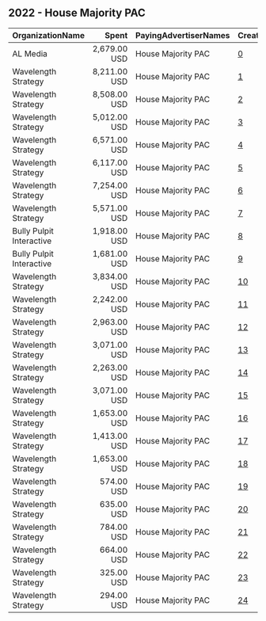## 2022 - House Majority PAC 
|OrganizationName|Spent|PayingAdvertiserNames|CreativeUrls|Impressions|Genders|AgeBrackets|CountryCodes|BillingAddresses|CandidateBallotInformation|
|:---|---:|:---|:---|---:|:---|:---|:---|:---|:---|
|AL Media|2,679.00 USD|House Majority PAC|[0](https://www.snap.com/political-ads/asset/3e8bf5406b78f6240b6cf00af5f224efff4df0cbb090b2baa8837695f173a9f0?mediaType=mp4)|704,579||18+|united states|"222 W Ontario, Suite 600,,Chicago,60654,US"||
|Wavelength Strategy|8,211.00 USD|House Majority PAC|[1](https://www.snap.com/political-ads/asset/84612749855361741eedc545fea596c16e247707eae379dac79dc52ddd54ff7e?mediaType=jpg)|607,910||18+|united states|US|House Majority PAC|
|Wavelength Strategy|8,508.00 USD|House Majority PAC|[2](https://www.snap.com/political-ads/asset/84612749855361741eedc545fea596c16e247707eae379dac79dc52ddd54ff7e?mediaType=jpg)|599,755||18+|united states|US|House Majority PAC|
|Wavelength Strategy|5,012.00 USD|House Majority PAC|[3](https://www.snap.com/political-ads/asset/62800fcc6a9a58cb39eb9553a748546912f47397fb03e8d9dcfce6f7ccc094d8?mediaType=jpg)|412,069||18+|united states|US|House Majority PAC|
|Wavelength Strategy|6,571.00 USD|House Majority PAC|[4](https://www.snap.com/political-ads/asset/d841ad366ebc2a014b5112f1151969e16e89f9851133a6efb08774f9c746e4e7?mediaType=mp4)|385,932||18+|united states|US|House Majority PAC|
|Wavelength Strategy|6,117.00 USD|House Majority PAC|[5](https://www.snap.com/political-ads/asset/62800fcc6a9a58cb39eb9553a748546912f47397fb03e8d9dcfce6f7ccc094d8?mediaType=jpg)|381,883||18+|united states|US|House Majority PAC|
|Wavelength Strategy|7,254.00 USD|House Majority PAC|[6](https://www.snap.com/political-ads/asset/c825a4f1670085c5d6e5578422a570e56d0485aca4e5482c16925f41d106ad6a?mediaType=png)|369,132||18+|united states|US||
|Wavelength Strategy|5,571.00 USD|House Majority PAC|[7](https://www.snap.com/political-ads/asset/5162897ab3acb99d3888a84121f3014ba68a1523327c1dd8f3b64ca92697ca85?mediaType=mp4)|340,017||18+|united states|US||
|Bully Pulpit Interactive|1,918.00 USD|House Majority PAC|[8](https://www.snap.com/political-ads/asset/6375e759108b4cf0e71aadb5404534c56ac90e67acc47940e1be417783db4c10?mediaType=mp4)|304,634||18+|united states|"1445 New York Ave NW,Washington,20005,US"|House Majority PAC|
|Bully Pulpit Interactive|1,681.00 USD|House Majority PAC|[9](https://www.snap.com/political-ads/asset/c78ddf3ccd22a224d965aeb9230c66515ec6ec45eca87a4ae9e4987d88a83950?mediaType=mp4)|266,760||18+|united states|"1445 New York Ave NW,Washington,20005,US"|House Majority PAC|
|Wavelength Strategy|3,834.00 USD|House Majority PAC|[10](https://www.snap.com/political-ads/asset/d841ad366ebc2a014b5112f1151969e16e89f9851133a6efb08774f9c746e4e7?mediaType=mp4)|234,107||18+|united states|US|House Majority PAC|
|Wavelength Strategy|2,242.00 USD|House Majority PAC|[11](https://www.snap.com/political-ads/asset/7854d8879aa23e01ff1f16b5a4ecdca82e20d08ac991da06aa5a763dad9d773d?mediaType=mp4)|204,502||18+|united states|US|House Majority PAC|
|Wavelength Strategy|2,963.00 USD|House Majority PAC|[12](https://www.snap.com/political-ads/asset/8cfc787b3ac77cf33daba789b42f9a2ca90a8908753c6775a7453ded6c7ee336?mediaType=png)|204,279||18+|united states|US||
|Wavelength Strategy|3,071.00 USD|House Majority PAC|[13](https://www.snap.com/political-ads/asset/263faee8279178b8a7817891e4b6d064550f5845ba3dddfd551c2fcbe15028f8?mediaType=jpg)|182,977||18+|united states|US|House Majority PAC|
|Wavelength Strategy|2,263.00 USD|House Majority PAC|[14](https://www.snap.com/political-ads/asset/5162897ab3acb99d3888a84121f3014ba68a1523327c1dd8f3b64ca92697ca85?mediaType=mp4)|153,978||18+|united states|US||
|Wavelength Strategy|3,071.00 USD|House Majority PAC|[15](https://www.snap.com/political-ads/asset/263faee8279178b8a7817891e4b6d064550f5845ba3dddfd551c2fcbe15028f8?mediaType=jpg)|147,412||18+|united states|US|House Majority PAC|
|Wavelength Strategy|1,653.00 USD|House Majority PAC|[16](https://www.snap.com/political-ads/asset/263faee8279178b8a7817891e4b6d064550f5845ba3dddfd551c2fcbe15028f8?mediaType=jpg)|101,318||18+|united states|US|House Majority PAC|
|Wavelength Strategy|1,413.00 USD|House Majority PAC|[17](https://www.snap.com/political-ads/asset/62a7bf25ce137ee0a55a2b72c103f3638c7faf0e3637a47d5a52dfdbc38d7d4e?mediaType=mp4)|93,156||18+|united states|US|House Majority PAC|
|Wavelength Strategy|1,653.00 USD|House Majority PAC|[18](https://www.snap.com/political-ads/asset/263faee8279178b8a7817891e4b6d064550f5845ba3dddfd551c2fcbe15028f8?mediaType=jpg)|76,124||18+|united states|US|House Majority PAC|
|Wavelength Strategy|574.00 USD|House Majority PAC|[19](https://www.snap.com/political-ads/asset/7854d8879aa23e01ff1f16b5a4ecdca82e20d08ac991da06aa5a763dad9d773d?mediaType=mp4)|53,873||18+|united states|US|House Majority PAC|
|Wavelength Strategy|635.00 USD|House Majority PAC|[20](https://www.snap.com/political-ads/asset/b542f46e51588173692436b36b59878edcee466bbaa8555a40badf19542cc382?mediaType=jpg)|44,154||18+|united states|US|House Majority PAC|
|Wavelength Strategy|784.00 USD|House Majority PAC|[21](https://www.snap.com/political-ads/asset/62a7bf25ce137ee0a55a2b72c103f3638c7faf0e3637a47d5a52dfdbc38d7d4e?mediaType=mp4)|39,901||18+|united states|US|House Majority PAC|
|Wavelength Strategy|664.00 USD|House Majority PAC|[22](https://www.snap.com/political-ads/asset/b542f46e51588173692436b36b59878edcee466bbaa8555a40badf19542cc382?mediaType=jpg)|34,054||18+|united states|US|House Majority PAC|
|Wavelength Strategy|325.00 USD|House Majority PAC|[23](https://www.snap.com/political-ads/asset/5f093b05de242ac4fd72e7a3de2be72f084103e413cd5474edf0d2e124685c65?mediaType=jpg)|21,069||18+|united states|US|House Majority PAC|
|Wavelength Strategy|294.00 USD|House Majority PAC|[24](https://www.snap.com/political-ads/asset/5f093b05de242ac4fd72e7a3de2be72f084103e413cd5474edf0d2e124685c65?mediaType=jpg)|20,506||18+|united states|US|House Majority PAC|
